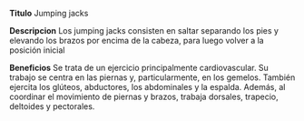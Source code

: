 **Titulo**
    Jumping jacks

**Descripcion** 
    Los jumping jacks consisten en saltar separando los pies y elevando los brazos por encima de la cabeza, para luego volver a la posición inicial

**Beneficios**
    Se trata de un ejercicio principalmente cardiovascular. Su trabajo se centra en las piernas y, particularmente, en los gemelos. También ejercita los glúteos, abductores, los abdominales y la espalda. Además, al coordinar el movimiento de piernas y brazos, trabaja dorsales, trapecio, deltoides y pectorales.